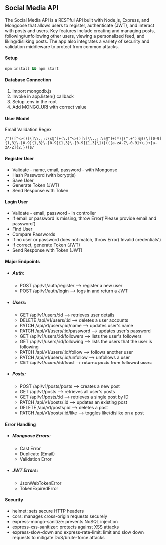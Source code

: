 ## Social Media API

The Social Media API is a RESTful API built with Node.js, Express, and Mongoose that allows users to register, authenticate (JWT), and interact with posts and users. Key features include creating and managing posts, following/unfollowing other users, viewing a personalized feed, and liking/disliking posts. The app also integrates a variety of security and validation middleware to protect from common attacks.

#### Setup

```bash
npm install && npm start
```

#### Database Connection

1. Import mongodb.js
2. Invoke in app.listen() callback
3. Setup .env in the root
4. Add MONGO_URI with correct value

#### User Model

Email Validation Regex

```regex
/^(([^<>()[\]\\.,;:\s@"]+(\.[^<>()[\]\\.,;:\s@"]+)*)|(".+"))@((\[[0-9]{1,3}\.[0-9]{1,3}\.[0-9]{1,3}\.[0-9]{1,3}\])|(([a-zA-Z\-0-9]+\.)+[a-zA-Z]{2,}))$/
```

#### Register User

- Validate - name, email, password - with Mongoose
- Hash Password (with bcryptjs)
- Save User
- Generate Token (JWT)
- Send Response with Token

#### Login User

- Validate - email, password - in controller
- If email or password is missing, throw Error('Please provide email and password')
- Find User
- Compare Passwords
- If no user or password does not match, throw Error('Invalid credentials')
- If correct, generate Token (JWT)
- Send Response with Token (JWT)

#### Major Endpoints

- ##### Auth:
    - POST /api/v1/auth/register --> register a new user
    - POST /api/v1/auth/login --> logs in and return a JWT

- ##### Users:
    - GET /api/v1/users/:id --> retrieves user details
    - DELETE /api/v1/users/:id --> deletes a user accounts
    - PATCH /api/v1/users/:id/name --> updates user's name
    - PATCH /api/v1/users/:id/password --> updates user's password
    - GET /api/v1/users/:id/followers --> lists the user's followers
    - GET /api/v1/users/:id/following --> lists the users that the user is following
    - PATCH /api/v1/users/:id/follow --> follows another user
    - PATCH /api/v1/users/:id/unfollow --> unfollows a user
    - GET /api/v1/users/:id/feed --> returns posts from followed users

- ##### Posts:
    - POST /api/v1/posts/posts --> creates a new post
    - GET /api/v1/posts --> retrieves all user's posts
    - GET /api/v1/posts/:id --> retrieves a single post by ID
    - PATCH /api/v1/posts/:id --> updates an existing post
    - DELETE /api/v1/posts/:id --> deletes a post
    - PATCH /api/v1/posts/:id/like --> toggles like/dislike on a post

#### Error Handling

- ##### Mongoose Errors:
    - Cast Error
    - Duplicate (Email)
    - Validation Error

- ##### JWT Errors:
    - JsonWebTokenError
    - TokenExpiredError

#### Security

- helmet: sets secure HTTP headers
- cors: manages cross-origin requests securely
- express-mongo-sanitize: prevents NoSQL injection
- express-xss-sanitizer: protects against XSS attacks
- express-slow-down and express-rate-limit: limit and slow down requests to mitigate DoS/brute-force attacks